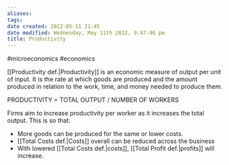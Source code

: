 ```yaml
---
aliases: 
tags: 
date created: 2022-05-11 21:45
date modified: Wednesday, May 11th 2022, 9:47:46 pm
title: Productivity
---
```


#microeconomics #economics

[[Productivity def.|Productivity]] is an economic measure of output per unit of input. It is the rate at which goods are produced and the amount produced in relation to the work, time, and money needed to produce them.

PRODUCTIVITY = TOTAL OUTPUT / NUMBER OF WORKERS

Firms aim to increase productivity per worker as it increases the total output.  This is so that:

- More goods can be produced for the same or lower costs.
- [[Total Costs def.|Costs]] overall can be reduced across the business
- With lowered [[Total Costs def.|costs]], [[Total Profit def.|profits]] will increase.
